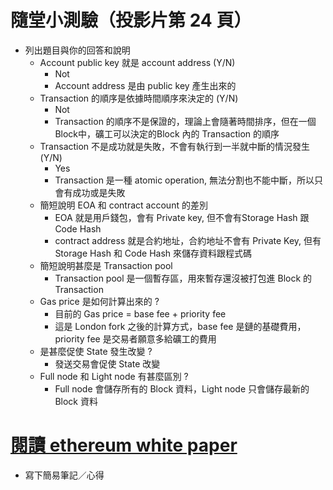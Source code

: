 # 隨堂小測驗（投影片第 24 頁）
- 列出題目與你的回答和說明
    - Account public key 就是 account address (Y/N)
        - Not
        - Account address 是由 public key 產生出來的
    - Transaction 的順序是依據時間順序來決定的 (Y/N)
        - Not
        - Transaction 的順序不是保證的，理論上會隨著時間排序，但在一個Block中，礦工可以決定的Block 內的 Transaction 的順序 
    - Transaction 不是成功就是失敗，不會有執⾏到⼀半就中斷的情況發⽣ (Y/N)
        - Yes
        - Transaction 是一種 atomic operation, 無法分割也不能中斷，所以只會有成功或是失敗
    - 簡短說明 EOA 和 contract account 的差別
        - EOA 就是用戶錢包，會有 Private key, 但不會有Storage Hash 跟 Code Hash
        - contract address 就是合約地址，合約地址不會有 Private Key, 但有 Storage Hash 和 Code Hash 來儲存資料跟程式碼
    - 簡短說明甚麼是 Transaction pool
        - Transaction pool 是一個暫存區，用來暫存還沒被打包進 Block 的 Transaction
    - Gas price 是如何計算出來的 ?
        - 目前的 Gas price = base fee + priority fee
        - 這是 London fork 之後的計算方式，base fee 是鏈的基礎費用，priority fee 是交易者願意多給礦工的費用
    - 是甚麼促使 State 發⽣改變 ?
        - 發送交易會促使 State 改變
    - Full node 和 Light node 有甚麼區別 ?
        - Full node 會儲存所有的 Block 資料，Light node 只會儲存最新的 Block 資料


# [閱讀 ethereum white paper](https://ethereum.org/en/whitepaper/)
- 寫下簡易筆記／心得
